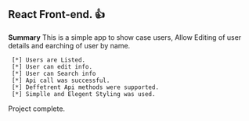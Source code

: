 ## React Front-end. :+1:

**Summary**
 This is a simple app to show case users, Allow Editing of user details and earching of user by name.
```
 [*] Users are Listed.
 [*] User can edit info.
 [*] User can Search info
 [*] Api call was successful.
 [*] Deffetrent Api methods were supported.
 [*] Simplle and Elegent Styling was used.
```
Project complete.
